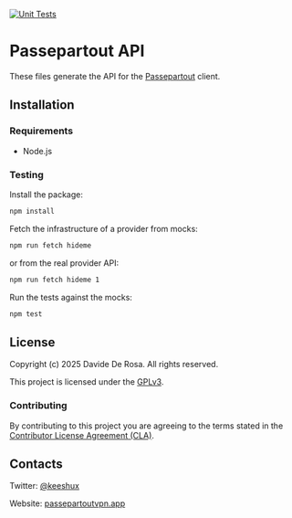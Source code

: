 [![Unit Tests](https://github.com/passepartoutvpn/api-source/actions/workflows/test.yml/badge.svg)](https://github.com/passepartoutvpn/api-source/actions/workflows/test.yml)

# Passepartout API

These files generate the API for the [Passepartout][about-app] client.

## Installation

### Requirements

- Node.js

### Testing

Install the package:

```sh
npm install
```

Fetch the infrastructure of a provider from mocks:

```sh
npm run fetch hideme
```

or from the real provider API:

```sh
npm run fetch hideme 1
```

Run the tests against the mocks:

```sh
npm test
```

## License

Copyright (c) 2025 Davide De Rosa. All rights reserved.

This project is licensed under the [GPLv3][license-content].

### Contributing

By contributing to this project you are agreeing to the terms stated in the [Contributor License Agreement (CLA)][contrib-cla].

## Contacts

Twitter: [@keeshux][about-twitter]

Website: [passepartoutvpn.app][about-website]

[license-content]: LICENSE
[contrib-cla]: CLA.rst

[about-app]: https://github.com/passepartoutvpn/passepartout
[about-twitter]: https://twitter.com/keeshux
[about-website]: https://passepartoutvpn.app
